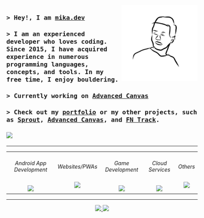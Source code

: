 <a href="#">
  <img align="right" src="./developer-mike.png" alt="mika.dev" width="200" />
</a>

<h3>
  <samp>
    > Hey!, I am
    <b><a target="_blank" href="https://portfolio.by-mika.dev/">mika.dev</a></b>
  </samp>
</h3>

<h3>
    <samp>
      > I am an experienced developer who loves coding. Since 2015, I have acquired experience in numerous programming languages, concepts, and tools. In my free time, I enjoy bouldering.
    </samp>
</h3>

<h3>
    <samp>
      > Currently working on <b><a href="https://github.com/Developer-Mike/obsidian-advanced-canvas">Advanced Canvas</a></b>
    </samp>
</h3>

<h3>
    <samp>
      > Check out my <b><a href="https://portfolio.by-mika.dev/">portfolio</a></b> or my other projects, such as <b><a href="https://github.com/Developer-Mike/sprout">Sprout</a></b>, <b><a href="https://github.com/Developer-Mike/obsidian-advanced-canvas">Advanced Canvas</a></b>, and <b><a href="https://play.google.com/store/apps/details?id=com.mike.standartstats">FN Track</a></b>.
    </samp>
</h3>

<h3>
  <a href="#">
    <img src="https://github-profile-trophy.vercel.app/?username=developer-mike&title=Commits,Repositories,Stars&theme=vue&no-frame=true&margin-w=15&column=3"/>
  </a>
</h3>

---

<div align="middle">
  <table border-width="0">
    <tbody>
      <tr>
        <td align="center">
          <h6>Android App Development</h6>
          <a href="#"><img src="https://skillicons.dev/icons?i=androidstudio,kotlin"/></a>
        </td>
        <td align="center"> 
          <h6>Websites/PWAs</h6>
          <a href="#"><img src="https://skillicons.dev/icons?i=vercel,nextjs,ts,sass"/></a>
        </td>
        <td align="center">   
          <h6>Game Development</h6>
          <a href="#"><img src="https://skillicons.dev/icons?i=unity,cs"/></a>
        </td>
        <td align="center">   
          <h6>Cloud Services</h6>
          <a href="#"><img src="https://skillicons.dev/icons?i=supabase,postgres,firebase"/></a>
        </td>
        <td align="center">
          <h6>Others</h6>
          <a href="#"><img src="https://skillicons.dev/icons?i=py,cpp,java"/></a>
        </td>
      </tr>
    </tbody>
  </table>

---

<div>
  <a align="center" href="#">
    <img src="https://developer-mike-stats.vercel.app/api/top-langs?username=developer-mike&layout=compact&langs_count=8&exclude_repo=github-readme-stats,MiniAirport,FN-Track&hide=markdown&locale=en&theme=vue&hide_border=true"/>
  </a>
  
  <a align="center" href="#">
    <img src="https://streak-stats.demolab.com?user=developer-mike&mode=weekly&disable_animations=true&theme=vue&hide_border=true"/>
  </a>
</div>
